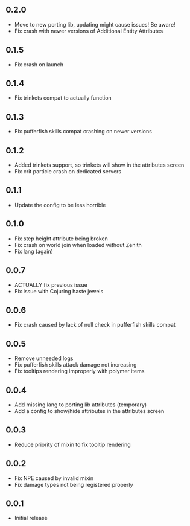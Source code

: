 

## 0.2.0
* Move to new porting lib, updating might cause issues! Be aware!
* Fix crash with newer versions of Additional Entity Attributes

## 0.1.5
* Fix crash on launch

## 0.1.4
* Fix trinkets compat to actually function

## 0.1.3
* Fix pufferfish skills compat crashing on newer versions

## 0.1.2
* Added trinkets support, so trinkets will show in the attributes screen
* Fix crit particle crash on dedicated servers

## 0.1.1
* Update the config to be less horrible

## 0.1.0
* Fix step height attribute being broken
* Fix crash on world join when loaded without Zenith
* Fix lang (again)

## 0.0.7
* ACTUALLY fix previous issue
* Fix issue with Cojuring haste jewels

## 0.0.6
* Fix crash caused by lack of null check in pufferfish skills compat

## 0.0.5
* Remove unneeded logs
* Fix pufferfish skills attack damage not increasing
* Fix tooltips rendering improperly with polymer items

## 0.0.4
* Add missing lang to porting lib attributes (temporary)
* Add a config to show/hide attributes in the attributes screen

## 0.0.3
* Reduce priority of mixin to fix tooltip rendering

## 0.0.2
* Fix NPE caused by invalid mixin
* Fix damage types not being registered properly

## 0.0.1
* Initial release